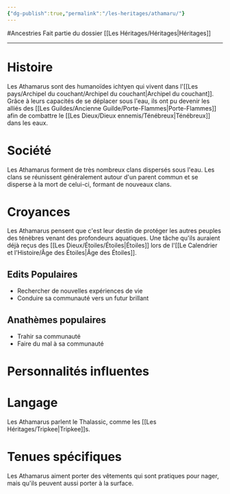 ```yaml
---
{"dg-publish":true,"permalink":"/les-heritages/athamaru/"}
---
```


#Ancestries 
Fait partie du dossier [[Les Héritages/Héritages\|Héritages]]

-------

# Histoire
Les Athamarus sont des humanoïdes ichtyen qui vivent dans l'[[Les pays/Archipel du couchant/Archipel du couchant\|Archipel du couchant]]. Grâce à leurs capacités de se déplacer sous l'eau, ils ont pu devenir les alliés des [[Les Guildes/Ancienne Guilde/Porte-Flammes\|Porte-Flammes]] afin de combattre le [[Les Dieux/Dieux ennemis/Ténébreux\|Ténébreux]] dans les eaux.
# Société
Les Athamarus forment de très nombreux clans dispersés sous l'eau. Les clans se réunissent généralement autour d'un parent commun et se disperse à la mort de celui-ci, formant de nouveaux clans.
# Croyances
Les Athamarus pensent que c'est leur destin de protéger les autres peuples des ténèbres venant des profondeurs aquatiques. Une tâche qu'ils auraient déjà reçus des [[Les Dieux/Étoiles/Étoiles\|Étoiles]] lors de l'[[Le Calendrier et l'Histoire/Âge des Étoiles\|Âge des Étoiles]].
## Edits Populaires
- Rechercher de nouvelles expériences de vie
- Conduire sa communauté vers un futur brillant
## Anathèmes populaires
- Trahir sa communauté
- Faire du mal à sa communauté
# Personnalités influentes

# Langage
Les Athamarus parlent le Thalassic, comme les [[Les Héritages/Tripkee\|Tripkee]]s.
# Tenues spécifiques
Les Athamarus aiment porter des vêtements qui sont pratiques pour nager, mais qu'ils peuvent aussi porter à la surface.